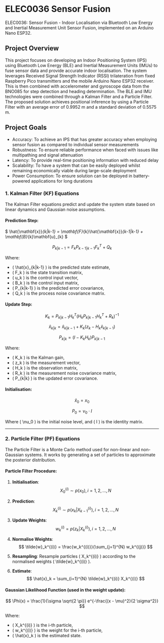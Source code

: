 # ELEC0036 Sensor Fusion
ELEC0036: Sensor Fusion - Indoor Localisation via Bluetooth Low Energy and Inertial Measurement Unit Sensor Fusion, implemented on an Arduino Nano ESP32. 

## Project Overview
This project focuses on developing an Indoor Positioning System (IPS) using Bluetooth Low Energy (BLE) and Inertial Measurement Units (IMUs) to fuse sensor data and provide accurate indoor localisation. The system leverages Received Signal Strength Indicator (RSSI) trilateration from fixed Raspberry Pico transmitters and the mobile Arduino Nano ESP32 receiver. This is then combined with accelerometer and gyroscope data from the BNO085 for step detection and heading determination. The BLE and IMU technologies were combined through a Kalman Filter and a Particle Filter. The proposed solution achieves positional inference by using a Particle Filter with an average error of 0.9952 m and a standard deviation of 0.5575 m.

## Project Goals
- Accuracy: To achieve an IPS that has greater accuracy when employing sensor
fusion as compared to individual sensor measurements
- Robustness: To ensure reliable performance when faced with issues like multipathing and signal attenuation
- Latency: To provide real-time positioning information with reduced delay
- Scalability: To have a system that can be easily deployed whilst remaining economically viable during large-scale deployment
- Power Consumption: To ensure solution can be deployed in battery-powered
applications for long durations

### 1. **Kalman Filter (KF) Equations**
The Kalman Filter equations predict and update the system state based on linear dynamics and Gaussian noise assumptions.

#### **Prediction Step:**

$
  \hat{\mathbf{x}}_{k|k-1} = \mathbf{F}_{k}\hat{\mathbf{x}}_{k-1|k-1} + \mathbf{B}_{k}\mathbf{u}_{k}
$

$$
P_{k|k-1} = F_k P_{k-1|k-1} F_k^T + Q_k
$$

Where:
- \( \hat{x}_{k|k-1} \) is the predicted state estimate,
- \( F_k \) is the state transition matrix,
- \( u_k \) is the control input vector,
- \( B_k \) is the control input matrix,
- \( P_{k|k-1} \) is the predicted error covariance,
- \( Q_k \) is the process noise covariance matrix.

#### **Update Step:**

$$
K_k = P_{k|k-1} H_k^T \left( H_k P_{k|k-1} H_k^T + R_k \right)^{-1}
$$

$$
\hat{x}_{k|k} = \hat{x}_{k|k-1} + K_k \left( z_k - H_k \hat{x}_{k|k-1} \right)
$$

$$
P_{k|k} = (I - K_k H_k) P_{k|k-1}
$$

Where:
- \( K_k \) is the Kalman gain,
- \( z_k \) is the measurement vector,
- \( H_k \) is the observation matrix,
- \( R_k \) is the measurement noise covariance matrix,
- \( P_{k|k} \) is the updated error covariance.

#### **Initialisation:**

$$
\hat{x}_0 = x_0
$$

$$
P_0 = \nu_0 \cdot I
$$

Where \( \nu_0 \) is the initial noise level, and \( I \) is the identity matrix.

---

### 2. **Particle Filter (PF) Equations**
The Particle Filter is a Monte Carlo method used for non-linear and non-Gaussian systems. It works by generating a set of particles to approximate the posterior distribution.

#### **Particle Filter Procedure**:

1. **Initialisation**: 
   $$ X_0^{(i)} \sim p(x_0), \, i = 1, 2, \dots, N $$

2. **Prediction**:
   $$ X_k^{(i)} \sim p(x_k | X_{k-1}^{(i)}), \, i = 1, 2, \dots, N $$

3. **Update Weights**:
   $$ w_k^{(i)} = p(z_k | X_k^{(i)}), \, i = 1, 2, \dots, N $$

4. **Normalise Weights**:
   $$ \tilde{w}_k^{(i)} = \frac{w_k^{(i)}}{\sum_{j=1}^{N} w_k^{(j)}} $$

5. **Resampling**:
   Resample particles \( X_k^{(i)} \) according to the normalised weights \( \tilde{w}_k^{(i)} \).

6. **Estimate**:
   $$ \hat{x}_k = \sum_{i=1}^{N} \tilde{w}_k^{(i)} X_k^{(i)} $$

#### **Gaussian Likelihood Function** (used in the weight update):

$$
\Phi(x) = \frac{1}{\sigma \sqrt{2 \pi}} e^{-\frac{(x - \mu)^2}{2 \sigma^2}}
$$

Where:
- \( X_k^{(i)} \) is the i-th particle,
- \( w_k^{(i)} \) is the weight for the i-th particle,
- \( \hat{x}_k \) is the estimated state.

